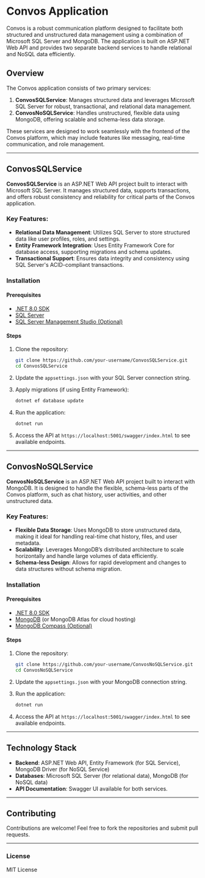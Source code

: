 
# Convos Application

Convos is a robust communication platform designed to facilitate both structured and unstructured data management using a combination of Microsoft SQL Server and MongoDB. The application is built on ASP.NET Web API and provides two separate backend services to handle relational and NoSQL data efficiently.

## Overview

The Convos application consists of two primary services:

1. **ConvosSQLService**: Manages structured data and leverages Microsoft SQL Server for robust, transactional, and relational data management.
2. **ConvosNoSQLService**: Handles unstructured, flexible data using MongoDB, offering scalable and schema-less data storage.

These services are designed to work seamlessly with the frontend of the Convos platform, which may include features like messaging, real-time communication, and role management.

---

## ConvosSQLService

**ConvosSQLService** is an ASP.NET Web API project built to interact with Microsoft SQL Server. It manages structured data, supports transactions, and offers robust consistency and reliability for critical parts of the Convos application.

### Key Features:

- **Relational Data Management**: Utilizes SQL Server to store structured data like user profiles, roles, and settings.
- **Entity Framework Integration**: Uses Entity Framework Core for database access, supporting migrations and schema updates.
- **Transactional Support**: Ensures data integrity and consistency using SQL Server's ACID-compliant transactions.

### Installation

#### Prerequisites

- [.NET 8.0 SDK](https://dotnet.microsoft.com/en-us/download/dotnet/8.0)
- [SQL Server](https://www.microsoft.com/en-us/sql-server/sql-server-downloads)
- [SQL Server Management Studio (Optional)](https://aka.ms/ssmsfullsetup)

#### Steps

1. Clone the repository:
   ```bash
   git clone https://github.com/your-username/ConvosSQLService.git
   cd ConvosSQLService
   ```

2. Update the `appsettings.json` with your SQL Server connection string.
   
3. Apply migrations (if using Entity Framework):
   ```bash
   dotnet ef database update
   ```

4. Run the application:
   ```bash
   dotnet run
   ```

5. Access the API at `https://localhost:5001/swagger/index.html` to see available endpoints.

---

## ConvosNoSQLService

**ConvosNoSQLService** is an ASP.NET Web API project built to interact with MongoDB. It is designed to handle the flexible, schema-less parts of the Convos platform, such as chat history, user activities, and other unstructured data.

### Key Features:

- **Flexible Data Storage**: Uses MongoDB to store unstructured data, making it ideal for handling real-time chat history, files, and user metadata.
- **Scalability**: Leverages MongoDB’s distributed architecture to scale horizontally and handle large volumes of data efficiently.
- **Schema-less Design**: Allows for rapid development and changes to data structures without schema migration.

### Installation

#### Prerequisites

- [.NET 8.0 SDK](https://dotnet.microsoft.com/en-us/download/dotnet/8.0)
- [MongoDB](https://www.mongodb.com/try/download/community) (or MongoDB Atlas for cloud hosting)
- [MongoDB Compass (Optional)](https://www.mongodb.com/products/compass)

#### Steps

1. Clone the repository:
   ```bash
   git clone https://github.com/your-username/ConvosNoSQLService.git
   cd ConvosNoSQLService
   ```

2. Update the `appsettings.json` with your MongoDB connection string.
   
3. Run the application:
   ```bash
   dotnet run
   ```

4. Access the API at `https://localhost:5001/swagger/index.html` to see available endpoints.

---

## Technology Stack

- **Backend**: ASP.NET Web API, Entity Framework (for SQL Service), MongoDB Driver (for NoSQL Service)
- **Databases**: Microsoft SQL Server (for relational data), MongoDB (for NoSQL data)
- **API Documentation**: Swagger UI available for both services.

---

## Contributing

Contributions are welcome! Feel free to fork the repositories and submit pull requests.

---

### License

MIT License

